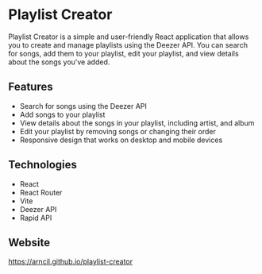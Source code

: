 # Playlist Creator

Playlist Creator is a simple and user-friendly React application that allows you to create and manage playlists using the Deezer API. You can search for songs, add them to your playlist, edit your playlist, and view details about the songs you've added.

## Features
* Search for songs using the Deezer API
* Add songs to your playlist
* View details about the songs in your playlist, including artist, and album
* Edit your playlist by removing songs or changing their order
* Responsive design that works on desktop and mobile devices

## Technologies
* React
* React Router
* Vite
* Deezer API
* Rapid API

## Website

https://arncil.github.io/playlist-creator
